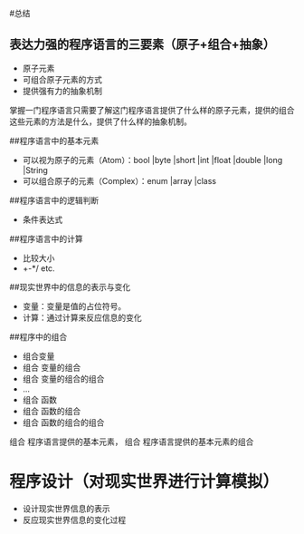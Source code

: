#总结

## 表达力强的程序语言的三要素（原子+组合+抽象）
- 原子元素
- 可组合原子元素的方式
- 提供强有力的抽象机制

掌握一门程序语言只需要了解这门程序语言提供了什么样的原子元素，提供的组合这些元素的方法是什么，提供了什么样的抽象机制。

##程序语言中的基本元素
  - 可以视为原子的元素（Atom）：bool |byte |short |int |float |double |long |String
  - 可以组合原子的元素（Complex）：enum |array |class
  
##程序语言中的逻辑判断
  - 条件表达式

##程序语言中的计算
 - 比较大小
 - +-*/ etc.

##现实世界中的信息的表示与变化
- 变量：变量是值的占位符号。
- 计算：通过计算来反应信息的变化
  

##程序中的组合
 - 组合变量
 - 组合 变量的组合
 - 组合 变量的组合的组合
 - ...
 - 组合 函数
 - 组合 函数的组合
 - 组合 函数的组合的组合
 
组合 程序语言提供的基本元素，
组合 程序语言提供的基本元素的组合

# 程序设计（对现实世界进行计算模拟）
 - 设计现实世界信息的表示
 - 反应现实世界信息的变化过程